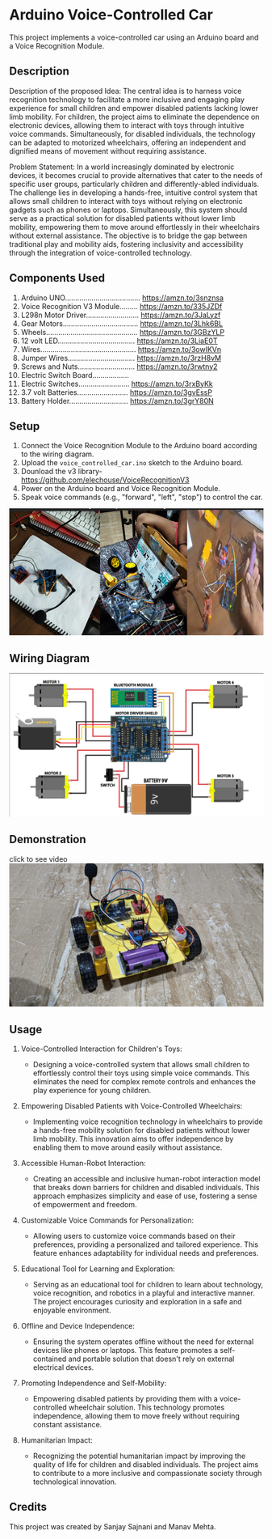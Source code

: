 # Arduino Voice-Controlled Car

This project implements a voice-controlled car using an Arduino board and a Voice Recognition Module.

## Description
Description of the proposed Idea: 
The central idea is to harness voice recognition technology to facilitate a more inclusive and engaging play experience for small children and empower disabled patients lacking lower limb mobility. For children, the project aims to eliminate the dependence on electronic devices, allowing them to interact with toys through intuitive voice commands. Simultaneously, for disabled individuals, the technology can be adapted to motorized wheelchairs, offering an independent and dignified means of movement without requiring assistance.

Problem Statement:
In a world increasingly dominated by electronic devices, it becomes crucial to provide alternatives that cater to the needs of specific user groups, particularly children and differently-abled individuals. The challenge lies in developing a hands-free, intuitive control system that allows small children to interact with toys without relying on electronic gadgets such as phones or laptops. Simultaneously, this system should serve as a practical solution for disabled patients without lower limb mobility, empowering them to move around effortlessly in their wheelchairs without external assistance. The objective is to bridge the gap between traditional play and mobility aids, fostering inclusivity and accessibility through the integration of voice-controlled technology.


## Components Used

1. Arduino UNO..................................... https://amzn.to/3snznsa
2. Voice Recognition V3 Module......... https://amzn.to/335JZDf
3. L298n Motor Driver.......................... https://amzn.to/3JaLyzf
4. Gear Motors..................................... https://amzn.to/3Lhk6BL
5. Wheels............................................. https://amzn.to/3GBzYLP
6. 12 volt LED...................................... https://amzn.to/3LiaE0T
7. Wires............................................... https://amzn.to/3owIKVn
8. Jumper Wires................................. https://amzn.to/3rzH8vM
9. Screws and Nuts............................ https://amzn.to/3rwtny2
10. Electric Switch Board.................. 
11. Electric Switches......................... https://amzn.to/3rxByKk
12. 3.7 volt Batteries.........................  https://amzn.to/3gvEssP
13. Battery Holder............................. https://amzn.to/3grY80N

## Setup

1. Connect the Voice Recognition Module to the Arduino board according to the wiring diagram.
2. Upload the `voice_controlled_car.ino` sketch to the Arduino board.
3. Dounload the v3 library- https://github.com/elechouse/VoiceRecognitionV3
4. Power on the Arduino board and Voice Recognition Module.
5. Speak voice commands (e.g., "forward", "left", "stop") to control the car.

  ![image 2](steps.png) 

## Wiring Diagram

![image 1](wiringdiagram.png)

## Demonstration
click to see video
[![Video Thumbnail](car.jpg)](demonstration.mp4)

## Usage

1. Voice-Controlled Interaction for Children's Toys:
   - Designing a voice-controlled system that allows small children to effortlessly control their toys using simple voice commands. This eliminates the need for complex remote controls and enhances the play experience for young children.

2. Empowering Disabled Patients with Voice-Controlled Wheelchairs:
   - Implementing voice recognition technology in wheelchairs to provide a hands-free mobility solution for disabled patients without lower limb mobility. This innovation aims to offer independence by enabling them to move around easily without assistance.

3. Accessible Human-Robot Interaction:
   - Creating an accessible and inclusive human-robot interaction model that breaks down barriers for children and disabled individuals. This approach emphasizes simplicity and ease of use, fostering a sense of empowerment and freedom.

4. Customizable Voice Commands for Personalization:
   - Allowing users to customize voice commands based on their preferences, providing a personalized and tailored experience. This feature enhances adaptability for individual needs and preferences.

5. Educational Tool for Learning and Exploration:
   - Serving as an educational tool for children to learn about technology, voice recognition, and robotics in a playful and interactive manner. The project encourages curiosity and exploration in a safe and enjoyable environment.

6. Offline and Device Independence:
   - Ensuring the system operates offline without the need for external devices like phones or laptops. This feature promotes a self-contained and portable solution that doesn't rely on external electrical devices.

7. Promoting Independence and Self-Mobility:
   - Empowering disabled patients by providing them with a voice-controlled wheelchair solution. This technology promotes independence, allowing them to move freely without requiring constant assistance.

8. Humanitarian Impact:
   - Recognizing the potential humanitarian impact by improving the quality of life for children and disabled individuals. The project aims to contribute to a more inclusive and compassionate society through technological innovation.


## Credits

This project was created by Sanjay Sajnani and Manav Mehta.

